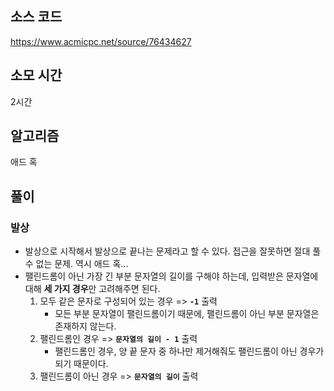 ## 소스 코드

https://www.acmicpc.net/source/76434627

## 소모 시간

2시간

## 알고리즘

애드 혹

## 풀이

### 발상

-   발상으로 시작해서 발상으로 끝나는 문제라고 할 수 있다. 접근을 잘못하면 절대 풀 수 없는 문제. 역시 애드 혹...
-   팰린드롬이 아닌 가장 긴 부분 문자열의 길이를 구해야 하는데, 입력받은 문자열에 대해 **세 가지 경우**만 고려해주면 된다.
    1. 모두 같은 문자로 구성되어 있는 경우 => **`-1`** 출력
        - 모든 부분 문자열이 팰린드롬이기 때문에, 팰린드롬이 아닌 부분 문자열은 존재하지 않는다.
    2. 팰린드롬인 경우 => **`문자열의 길이 - 1`** 출력
        - 팰린드롬인 경우, 양 끝 문자 중 하나만 제거해줘도 팰린드롬이 아닌 경우가 되기 때문이다.
    3. 팰린드롬이 아닌 경우 => **`문자열의 길이`** 출력
